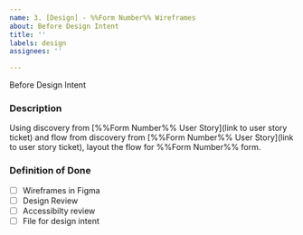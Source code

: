 ```yaml
---
name: 3. [Design] - %%Form Number%% Wireframes
about: Before Design Intent
title: ''
labels: design
assignees: ''

---
```


Before Design Intent
### **Description**
Using discovery from [%%Form Number%% User Story](link to user story ticket) and flow from discovery from [%%Form Number%% User Story](link to user story ticket), layout the flow for %%Form Number%% form.

### **Definition of Done**
- [ ] Wireframes in Figma
- [ ] Design Review
- [ ] Accessibilty review
- [ ] File for design intent
